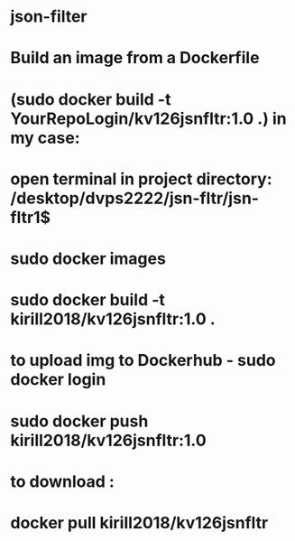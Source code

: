 # json-filter

#
#       Build an image from a Dockerfile
# (sudo docker build -t YourRepoLogin/kv126jsnfltr:1.0 .) in my case:
# open terminal in project directory: /desktop/dvps2222/jsn-fltr/jsn-fltr1$
# sudo docker images
# sudo docker build -t kirill2018/kv126jsnfltr:1.0 .
#
# to upload img to Dockerhub - sudo docker login
# sudo docker push kirill2018/kv126jsnfltr:1.0
# to download :
# docker pull kirill2018/kv126jsnfltr